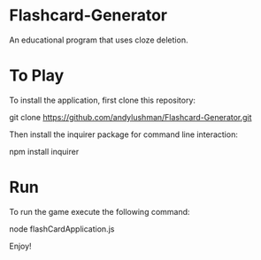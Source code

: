 # Flashcard-Generator
An educational program that uses cloze deletion.

# To Play
To install the application, first clone this repository:

git clone https://github.com/andylushman/Flashcard-Generator.git  

Then install the inquirer package for command line interaction:  

npm install inquirer  

# Run  

To run the game execute the following command:  

node flashCardApplication.js  

Enjoy!
